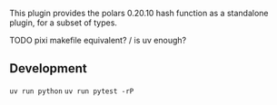 This plugin provides the polars 0.20.10 hash function as a standalone plugin, for a subset of types.

TODO pixi makefile equivalent? / is uv enough?



## Development
`uv run python`
`uv run pytest -rP`
